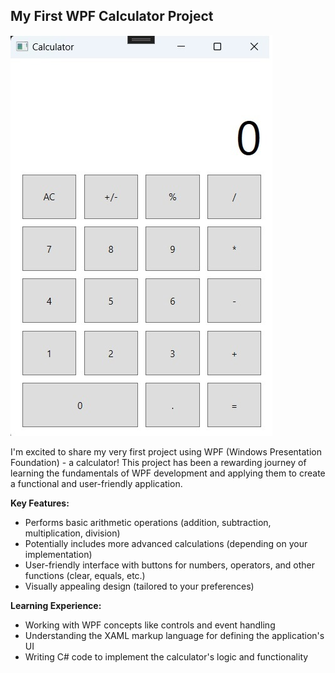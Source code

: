 ## My First WPF Calculator Project
![alt text](https://github.com/phamnghiascode/Calculator/blob/master/Calculator/img/calculator.jpg?raw=true)

I'm excited to share my very first project using WPF (Windows Presentation Foundation) - a calculator! This project has been a rewarding journey of learning the fundamentals of WPF development and applying them to create a functional and user-friendly application.

**Key Features:**

* Performs basic arithmetic operations (addition, subtraction, multiplication, division)
* Potentially includes more advanced calculations (depending on your implementation)
* User-friendly interface with buttons for numbers, operators, and other functions (clear, equals, etc.)
* Visually appealing design (tailored to your preferences)

**Learning Experience:**

* Working with WPF concepts like controls and event handling
* Understanding the XAML markup language for defining the application's UI
* Writing C# code to implement the calculator's logic and functionality

